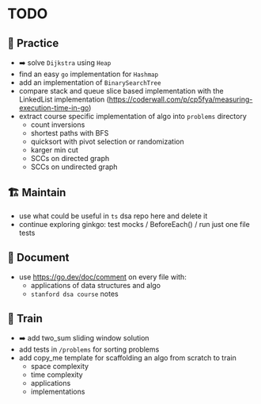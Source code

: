 # TODO

## 💪 Practice
- ➡️ solve `Dijkstra` using `Heap`
- find an easy `go` implementation for `Hashmap`
- add an implementation of `BinarySearchTree`
- compare stack and queue slice based implementation with the LinkedList implementation (https://coderwall.com/p/cp5fya/measuring-execution-time-in-go)
- extract course specific implementation of algo into `problems` directory
    - count inversions
    - shortest paths with BFS
    - quicksort with pivot selection or randomization
    - karger min cut
    - SCCs on directed graph
    - SCCs on undirected graph

## 🏗️ Maintain
- use what could be useful in `ts` dsa repo here and delete it
- continue exploring ginkgo: test mocks / BeforeEach() / run just one file tests

## 📔 Document
- use https://go.dev/doc/comment on every file with:
  - applications of data structures and algo
  - `stanford dsa course` notes

## 🧗 Train
- ➡️ add two_sum sliding window solution
- add tests in `/problems` for sorting problems
- add copy_me template for scaffolding an algo from scratch to train
    - space complexity
    - time complexity
    - applications
    - implementations
